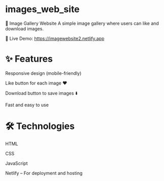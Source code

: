 # images_web_site

📸 Image Gallery Website
A simple image gallery where users can like and download images.

🔗 Live Demo: https://imagewebsite2.netlify.app

# ✨ Features
Responsive design (mobile-friendly)

Like button for each image ❤️

Download button to save images ⬇️

Fast and easy to use

# 🛠️ Technologies

 HTML

CSS

JavaScript

Netlify – For deployment and hosting
